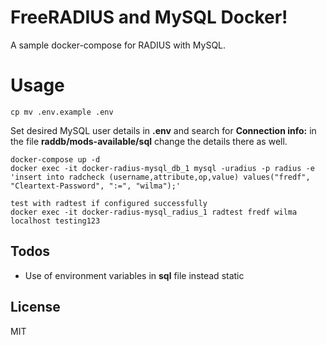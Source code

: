 # FreeRADIUS and MySQL Docker!

A sample docker-compose for RADIUS with MySQL.


# Usage

```
cp mv .env.example .env 
```
Set desired MySQL user details in **.env** and  search for **Connection info:**  in the file  **raddb/mods-available/sql**  change the details there as well.

```
docker-compose up -d
docker exec -it docker-radius-mysql_db_1 mysql -uradius -p radius -e 'insert into radcheck (username,attribute,op,value) values("fredf", "Cleartext-Password", ":=", "wilma");'

test with radtest if configured successfully
docker exec -it docker-radius-mysql_radius_1 radtest fredf wilma localhost testing123

```
## Todos
*	Use of environment variables in **sql** file instead static

License
----

MIT